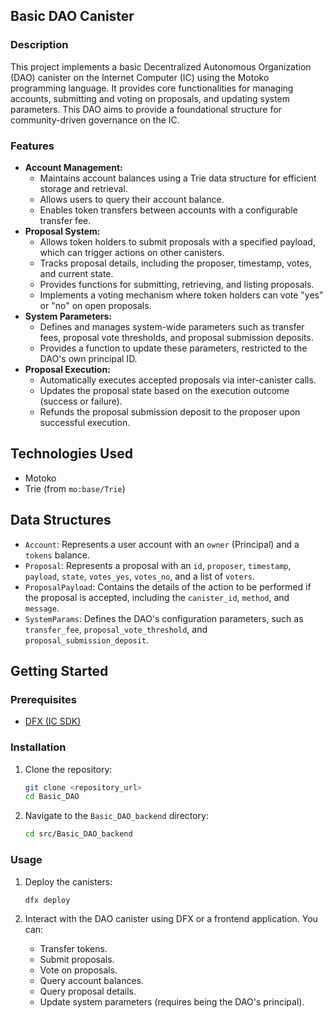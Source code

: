 ## Basic DAO Canister

### Description

This project implements a basic Decentralized Autonomous Organization (DAO) canister on the Internet Computer (IC) using the Motoko programming language. It provides core functionalities for managing accounts, submitting and voting on proposals, and updating system parameters. This DAO aims to provide a foundational structure for community-driven governance on the IC.

### Features

*   **Account Management:**
    *   Maintains account balances using a Trie data structure for efficient storage and retrieval.
    *   Allows users to query their account balance.
    *   Enables token transfers between accounts with a configurable transfer fee.
*   **Proposal System:**
    *   Allows token holders to submit proposals with a specified payload, which can trigger actions on other canisters.
    *   Tracks proposal details, including the proposer, timestamp, votes, and current state.
    *   Provides functions for submitting, retrieving, and listing proposals.
    *   Implements a voting mechanism where token holders can vote "yes" or "no" on open proposals.
*   **System Parameters:**
    *   Defines and manages system-wide parameters such as transfer fees, proposal vote thresholds, and proposal submission deposits.
    *   Provides a function to update these parameters, restricted to the DAO's own principal ID.
*   **Proposal Execution:**
    *   Automatically executes accepted proposals via inter-canister calls.
    *   Updates the proposal state based on the execution outcome (success or failure).
    *   Refunds the proposal submission deposit to the proposer upon successful execution.

## Technologies Used

*   Motoko
*   Trie (from `mo:base/Trie`)

## Data Structures

*   `Account`: Represents a user account with an `owner` (Principal) and a `tokens` balance.
*   `Proposal`: Represents a proposal with an `id`, `proposer`, `timestamp`, `payload`, `state`, `votes_yes`, `votes_no`, and a list of `voters`.
*   `ProposalPayload`: Contains the details of the action to be performed if the proposal is accepted, including the `canister_id`, `method`, and `message`.
*   `SystemParams`: Defines the DAO's configuration parameters, such as `transfer_fee`, `proposal_vote_threshold`, and `proposal_submission_deposit`.

## Getting Started

### Prerequisites

*   [DFX (IC SDK)](https://internetcomputer.org/docs/current/developer-docs/setup/install/index.mdx)

### Installation

1.  Clone the repository:

    ```bash
    git clone <repository_url>
    cd Basic_DAO
    ```

2.  Navigate to the `Basic_DAO_backend` directory:

    ```bash
    cd src/Basic_DAO_backend
    ```

### Usage

1.  Deploy the canisters:

    ```bash
    dfx deploy
    ```

2.  Interact with the DAO canister using DFX or a frontend application. You can:

    *   Transfer tokens.
    *   Submit proposals.
    *   Vote on proposals.
    *   Query account balances.
    *   Query proposal details.
    *   Update system parameters (requires being the DAO's principal).
